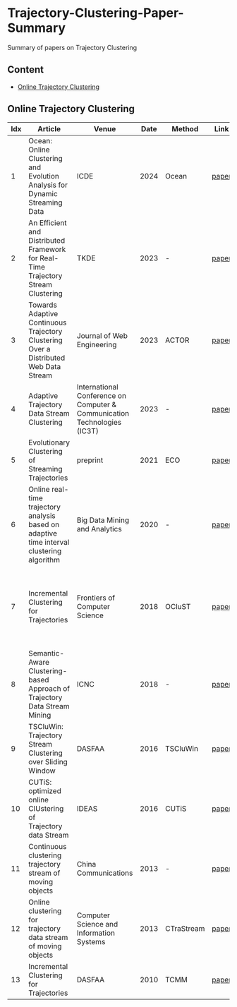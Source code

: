 # Trajectory-Clustering-Paper-Summary
Summary of papers on Trajectory Clustering
## Content
- [Online Trajectory Clustering](#Online-Trajectory-Clustering)

## Online Trajectory Clustering

| Idx | Article | Venue | Date | Method | Link | Note |
|-------|-------|-------|-------|-------|-------|-------|
|1| Ocean: Online Clustering and Evolution Analysis for Dynamic Streaming Data | ICDE | 2024 | Ocean | [paper](https://ieeexplore.ieee.org/abstract/document/10598139) | - |
|2| An Efficient and Distributed Framework for Real-Time Trajectory Stream Clustering | TKDE | 2023 | - | [paper](https://ieeexplore.ieee.org/abstract/document/10239520) | - |
|3| Towards Adaptive Continuous Trajectory Clustering Over a Distributed Web Data Stream | Journal of Web Engineering | 2023 | ACTOR | [paper](https://ieeexplore.ieee.org/abstract/document/10261474) | - |
|4| Adaptive Trajectory Data Stream Clustering | International Conference on Computer & Communication Technologies (IC3T) | 2023 | - | [paper](https://link.springer.com/chapter/10.1007/978-981-99-9707-7_23) | - |
|5| Evolutionary Clustering of Streaming Trajectories | preprint | 2021 | ECO | [paper](https://arxiv.org/abs/2109.11609) | - |
|6| Online real-time trajectory analysis based on adaptive time interval clustering algorithm | Big Data Mining and Analytics | 2020 | - | [paper](https://ieeexplore.ieee.org/abstract/document/9007874) | - |
|7| Incremental Clustering for Trajectories | Frontiers of Computer Science | 2018 | OCluST | [paper](https://link.springer.com/article/10.1007/s11704-017-6325-0) | The author is same as `TSCluWin`, and method is similar to it as well. |
|8| Semantic-Aware Clustering-based Approach of Trajectory Data Stream Mining | ICNC | 2018 | - | [paper](https://ieeexplore.ieee.org/abstract/document/8390371) |
|9| TSCluWin: Trajectory Stream Clustering over Sliding Window | DASFAA | 2016 | TSCluWin | [paper](https://link.springer.com/chapter/10.1007/978-3-319-32049-6_9) |
|10| CUTiS: optimized online ClUstering of Trajectory data Stream | IDEAS | 2016 | CUTiS | [paper](https://dl.acm.org/doi/abs/10.1145/2938503.2938516) |
|11| Continuous clustering trajectory stream of moving objects | China Communications | 2013 | - | [paper](https://ieeexplore.ieee.org/abstract/document/6623510) |
|12| Online clustering for trajectory data stream of moving objects | Computer Science and Information Systems | 2013 | CTraStream | [paper](https://doiserbia.nb.rs/img/doi/1820-0214/2013/1820-02141300049Y.pdf) | 
|13| Incremental Clustering for Trajectories | DASFAA | 2010 | TCMM | [paper](https://link.springer.com/chapter/10.1007/978-3-642-12098-5_3) |
